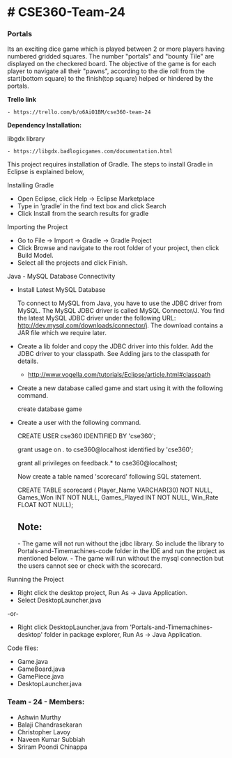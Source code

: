<h1># CSE360-Team-24</h1>
<h3>Portals</h3> 

Its an exciting dice game which is played between 2 or more players having numbered gridded squares.
The number "portals" and "bounty Tile" are displayed on the checkered board. The objective of the game is for each 
player to navigate all their "pawns", according to the die roll from the start(bottom square) to the finish(top 
square) helped or hindered by the portals.

<b>Trello link</b> 

    - https://trello.com/b/o6AiO1BM/cse360-team-24


<b>Dependency Installation:</b> 

  libgdx library
  
    - https://libgdx.badlogicgames.com/documentation.html 

This project requires installation of Gradle. The steps to install Gradle in Eclipse is explained below,

Installing Gradle

-	Open Eclipse, click Help -> Eclipse Marketplace
-	Type in ‘gradle’ in the find text box and click Search
-	Click Install from the search results for gradle

Importing the Project

-	Go to File -> Import -> Gradle -> Gradle Project
-	Click Browse and navigate to the root folder of your project, then click Build Model.
-	Select all the projects and click Finish. 

Java - MySQL Database Connectivity

-   Install Latest MySQL Database 

    To connect to MySQL from Java, you have to use the JDBC driver from MySQL. The MySQL JDBC driver is called MySQL Connector/J. You find the latest MySQL JDBC driver under the following URL: http://dev.mysql.com/downloads/connector/j.
    The download contains a JAR file which we require later.

-   Create a lib folder and copy the JDBC driver into this folder. Add the JDBC driver to your classpath. 
    See Adding jars to the classpath for details.
    -   http://www.vogella.com/tutorials/Eclipse/article.html#classpath

-   Create a new database called game and start using it with the following command.

    create database game

-   Create a user with the following command.
    
    CREATE USER cse360 IDENTIFIED BY 'cse360'; 
    
    grant usage on *.* to cse360@localhost identified by 'cse360'; 
    
    grant all privileges on feedback.* to cse360@localhost; 
    
    Now create a table named 'scorecard' following SQL statement.
    
    CREATE TABLE scorecard (
        Player_Name VARCHAR(30) NOT NULL,
        Games_Won INT NOT NULL, 
        Games_Played INT NOT NULL,
        Win_Rate FLOAT NOT NULL);

    <h2>Note:</h2>
        -   The game will not run without the jdbc library. So include the library to Portals-and-Timemachines-code folder in the         IDE and run the project as mentioned below.
        -   The game will run without the mysql connection but the users cannot see or check with the scorecard.
        
Running the Project

-	Right click the desktop project, Run As -> Java Application.
-	Select DesktopLauncher.java

  -or-
  
- Right click DesktopLauncher.java from 'Portals-and-Timemachines-desktop' folder in package explorer, Run As -> Java Application.

Code files:

-	Game.java
-	GameBoard.java
-	GamePiece.java
-	DesktopLauncher.java

<h3>Team - 24 - Members:</h3>    
<ul>
    <li>Ashwin Murthy</li>     
    <li>Balaji Chandrasekaran</li>    
    <li>Christopher Lavoy</li>
    <li>Naveen Kumar Subbiah</li>    
    <li>Sriram Poondi Chinappa</li>
</ul>

